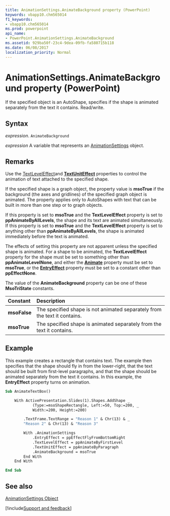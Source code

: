 ```yaml
---
title: AnimationSettings.AnimateBackground property (PowerPoint)
keywords: vbapp10.chm565014
f1_keywords:
- vbapp10.chm565014
ms.prod: powerpoint
api_name:
- PowerPoint.AnimationSettings.AnimateBackground
ms.assetid: 929ba50f-23c4-9dea-09fb-fa580715b118
ms.date: 06/08/2017
localization_priority: Normal
---
```



# AnimationSettings.AnimateBackground property (PowerPoint)

If the specified object is an AutoShape, specifies if the shape is animated separately from the text it contains. Read/write.


## Syntax

_expression_. `AnimateBackground`

_expression_ A variable that represents an [AnimationSettings](PowerPoint.AnimationSettings.md) object.


## Remarks

Use the [TextLevelEffect](PowerPoint.AnimationSettings.TextLevelEffect.md)and  **[TextUnitEffect](PowerPoint.AnimationSettings.TextUnitEffect.md)** properties to control the animation of text attached to the specified shape.

If the specified shape is a graph object, the property value is **msoTrue** if the background (the axes and gridlines) of the specified graph object is animated. The property applies only to AutoShapes with text that can be built in more than one step or to graph objects.

If this property is set to  **msoTrue** and the **TextLevelEffect** property is set to **ppAnimateByAllLevels**, the shape and its text are animated simultaneously. If this property is set to **msoTrue** and the **TextLevelEffect** property is set to anything other than **ppAnimateByAllLevels**, the shape is animated immediately before the text is animated.

The effects of setting this property are not apparent unless the specified shape is animated. For a shape to be animated, the  **TextLevelEffect** property for the shape must be set to something other than **ppAnimateLevelNone**, and either the **[Animate](PowerPoint.AnimationSettings.Animate.md)** property must be set to **msoTrue**, or the **[EntryEffect](PowerPoint.AnimationSettings.EntryEffect.md)** property must be set to a constant other than **ppEffectNone**.

The value of the  **AnimateBackground** property can be one of these **MsoTriState** constants.



|Constant|Description|
|:-----|:-----|
|**msoFalse**|The specified shape is not animated separately from the text it contains.|
|**msoTrue**| The specified shape is animated separately from the text it contains.|

## Example

This example creates a rectangle that contains text. The example then specifies that the shape should fly in from the lower-right, that the text should be built from first-level paragraphs, and that the shape should be animated separately from the text it contains. In this example, the  **EntryEffect** property turns on animation.


```vb
Sub AnimateTextBox()

    With ActivePresentation.Slides(1).Shapes.AddShape _
            (Type:=msoShapeRectangle, Left:=50, Top:=200, _
            Width:=200, Height:=200)

        .TextFrame.TextRange = "Reason 1" & Chr(13) & _
        "Reason 2" & Chr(13) & "Reason 3"

        With .AnimationSettings
            .EntryEffect = ppEffectFlyFromBottomRight
            .TextLevelEffect = ppAnimateByFirstLevel
            .TextUnitEffect = ppAnimateByParagraph
            .AnimateBackground = msoTrue
        End With
    End With

End Sub
```


## See also


[AnimationSettings Object](PowerPoint.AnimationSettings.md)

[!include[Support and feedback](~/includes/feedback-boilerplate.md)]